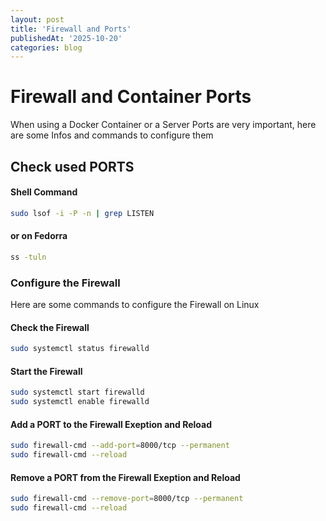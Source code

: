 ```yaml
---
layout: post
title: 'Firewall and Ports'
publishedAt: '2025-10-20'
categories: blog
---
```


# Firewall and Container Ports

When using a Docker Container or a Server Ports are very important, here are some
Infos and commands to configure them

## Check used PORTS

#### Shell Command
```sh
sudo lsof -i -P -n | grep LISTEN
```

#### or on Fedorra
```sh
ss -tuln
```

### Configure the Firewall

Here are some commands to configure the Firewall on Linux

#### Check the Firewall
```sh
sudo systemctl status firewalld
```

#### Start the Firewall
```sh
sudo systemctl start firewalld
sudo systemctl enable firewalld
```

#### Add a PORT to the Firewall Exeption and Reload
```sh
sudo firewall-cmd --add-port=8000/tcp --permanent
sudo firewall-cmd --reload
```

#### Remove a PORT from the Firewall Exeption and Reload
```sh
sudo firewall-cmd --remove-port=8000/tcp --permanent
sudo firewall-cmd --reload
```
